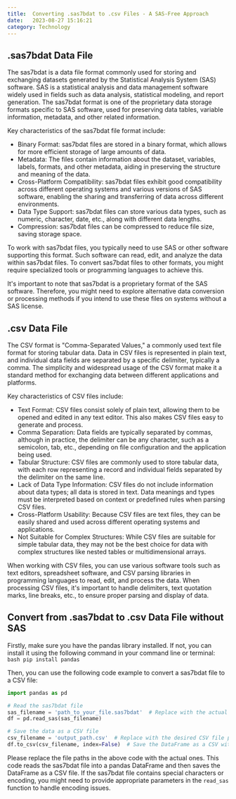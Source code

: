 ```yaml
---
title:  Converting .sas7bdat to .csv Files - A SAS-Free Approach
date:   2023-08-27 15:16:21
category: Technology
---
```


## .sas7bdat Data File

The sas7bdat is a data file format commonly used for storing and exchanging datasets generated by the Statistical Analysis System (SAS) software. SAS is a statistical analysis and data management software widely used in fields such as data analysis, statistical modeling, and report generation. The sas7bdat format is one of the proprietary data storage formats specific to SAS software, used for preserving data tables, variable information, metadata, and other related information.

Key characteristics of the sas7bdat file format include:

- Binary Format: sas7bdat files are stored in a binary format, which allows for more efficient storage of large amounts of data.
- Metadata: The files contain information about the dataset, variables, labels, formats, and other metadata, aiding in preserving the structure and meaning of the data.
- Cross-Platform Compatibility: sas7bdat files exhibit good compatibility across different operating systems and various versions of SAS software, enabling the sharing and transferring of data across different environments.
- Data Type Support: sas7bdat files can store various data types, such as numeric, character, date, etc., along with different data lengths.
- Compression: sas7bdat files can be compressed to reduce file size, saving storage space.

To work with sas7bdat files, you typically need to use SAS or other software supporting this format. Such software can read, edit, and analyze the data within sas7bdat files. To convert sas7bdat files to other formats, you might require specialized tools or programming languages to achieve this.

It's important to note that sas7bdat is a proprietary format of the SAS software. Therefore, you might need to explore alternative data conversion or processing methods if you intend to use these files on systems without a SAS license.

## .csv Data File

The CSV format is "Comma-Separated Values," a commonly used text file format for storing tabular data. Data in CSV files is represented in plain text, and individual data fields are separated by a specific delimiter, typically a comma. The simplicity and widespread usage of the CSV format make it a standard method for exchanging data between different applications and platforms.

Key characteristics of CSV files include:

- Text Format: CSV files consist solely of plain text, allowing them to be opened and edited in any text editor. This also makes CSV files easy to generate and process.
- Comma Separation: Data fields are typically separated by commas, although in practice, the delimiter can be any character, such as a semicolon, tab, etc., depending on file configuration and the application being used.
- Tabular Structure: CSV files are commonly used to store tabular data, with each row representing a record and individual fields separated by the delimiter on the same line.
- Lack of Data Type Information: CSV files do not include information about data types; all data is stored in text. Data meanings and types must be interpreted based on context or predefined rules when parsing CSV files.
- Cross-Platform Usability: Because CSV files are text files, they can be easily shared and used across different operating systems and applications.
- Not Suitable for Complex Structures: While CSV files are suitable for simple tabular data, they may not be the best choice for data with complex structures like nested tables or multidimensional arrays.

When working with CSV files, you can use various software tools such as text editors, spreadsheet software, and CSV parsing libraries in programming languages to read, edit, and process the data. When processing CSV files, it's important to handle delimiters, text quotation marks, line breaks, etc., to ensure proper parsing and display of data.

## Convert from .sas7bdat to .csv Data File without SAS

Firstly, make sure you have the pandas library installed. If not, you can install it using the following command in your command line or terminal: ```bash pip install pandas ``` 

Then, you can use the following code example to convert a sas7bdat file to a CSV file: 

```python
import pandas as pd

# Read the sas7bdat file
sas_filename = 'path_to_your_file.sas7bdat'  # Replace with the actual file path
df = pd.read_sas(sas_filename)

# Save the data as a CSV file
csv_filename = 'output_path.csv'  # Replace with the desired CSV file path
df.to_csv(csv_filename, index=False)  # Save the DataFrame as a CSV without including the index column
```

Please replace the file paths in the above code with the actual ones. This code reads the sas7bdat file into a pandas DataFrame and then saves the DataFrame as a CSV file. If the sas7bdat file contains special characters or encoding, you might need to provide appropriate parameters in the `read_sas` function to handle encoding issues. 
